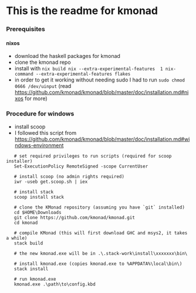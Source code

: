 # This is the readme for kmonad
### Prerequisites
#### nixos
- download the haskell packages for kmonad
- clone the kmonad repo
- install with `nix build nix --extra-experimental-features 
  1 nix-command --extra-experimental-features flakes`
- in order to get it working without needing sudo I had to run `sudo chmod 0666 /dev/uinput` (read https://github.com/kmonad/kmonad/blob/master/doc/installation.md#nixos for more)


### Procedure for windows
- install scoop
- I followed this script from https://github.com/kmonad/kmonad/blob/master/doc/installation.md#windows-environment

```
   # set required privileges to run scripts (required for scoop installer)
   Set-ExecutionPolicy RemoteSigned -scope CurrentUser

   # install scoop (no admin rights required)
   iwr -useb get.scoop.sh | iex

   # install stack
   scoop install stack

   # clone the KMonad repository (assuming you have `git` installed)
   cd $HOME\Downloads
   git clone https://github.com/kmonad/kmonad.git
   cd kmonad

   # compile KMonad (this will first download GHC and msys2, it takes a while)
   stack build

   # the new kmonad.exe will be in .\.stack-work\install\xxxxxxx\bin\
   
   # install kmonad.exe (copies kmonad.exe to %APPDATA%\local\bin\)
   stack install
   
   # run kmonad.exe
   kmonad.exe .\path\to\config.kbd
```
